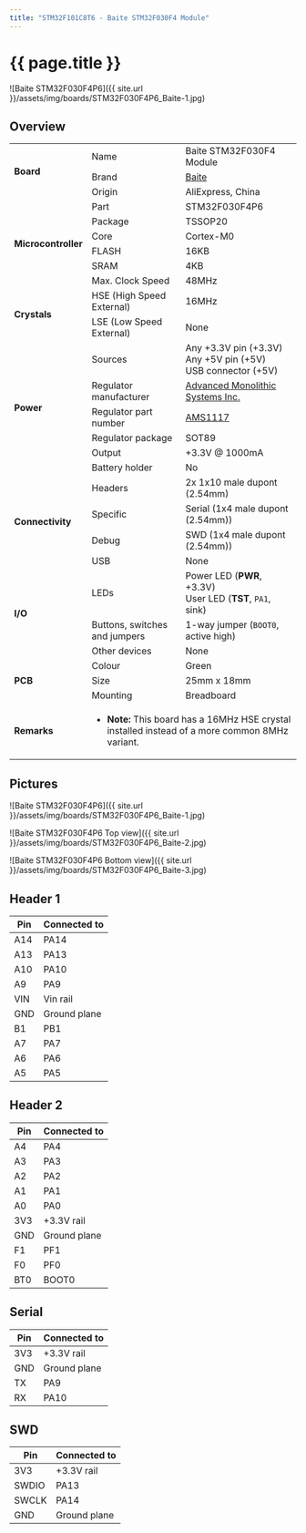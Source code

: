 ```yaml
---
title: "STM32F101C8T6 - Baite STM32F030F4 Module"
---
```


# {{ page.title }}

![Baite STM32F030F4P6]({{ site.url }}/assets/img/boards/STM32F030F4P6_Baite-1.jpg)

## Overview

<table>
    <tr>
        <td rowspan="3"><b>Board</b></td>
        <td>Name</td>
        <td>Baite STM32F030F4 Module</td>
    </tr>
    <tr>
        <td>Brand</td>
        <td><a href="https://aliexpress.com/store/812021">Baite</a></td>
    </tr>
    <tr>
        <td>Origin</td>
        <td>AliExpress, China</td>
    </tr>
    <tr>
        <td rowspan="6"><b>Microcontroller</b></td>
        <td>Part</td>
        <td>STM32F030F4P6</td>
    </tr>
    <tr>
        <td>Package</td>
        <td>TSSOP20</td>
    </tr>
    <tr>
        <td>Core</td>
        <td>Cortex-M0</td>
    </tr>
    <tr>
        <td>FLASH</td>
        <td>16KB</td>
    </tr>
    <tr>
        <td>SRAM</td>
        <td>4KB</td>
    </tr>
    <tr>
        <td>Max. Clock Speed</td>
        <td>48MHz</td>
    </tr>
    <tr>
        <td rowspan="2"><b>Crystals</b></td>
        <td>HSE (High Speed External)</td>
        <td>16MHz</td>
    </tr>
    <tr>
        <td>LSE (Low Speed External)</td>
        <td>None</td>
    </tr>
    <tr>
        <td rowspan="6"><b>Power</b></td>
        <td>Sources</td>
        <td>Any +3.3V pin (+3.3V)<br>Any +5V pin (+5V)<br>USB connector (+5V)</td>
    </tr>
    <tr>
        <td>Regulator manufacturer</td>
        <td><a href="http://www.advanced-monolithic.com/">Advanced Monolithic Systems Inc.</a></td>
    </tr>
    <tr>
        <td>Regulator part number</td>
        <td><a href="http://www.advanced-monolithic.com/pdf/ds1117.pdf">AMS1117</a></td>
    </tr>
    <tr>
        <td>Regulator package</td>
        <td>SOT89</td>
    </tr>
    <tr>
        <td>Output</td>
        <td>+3.3V @ 1000mA</td>
    </tr>
    <tr>
        <td>Battery holder</td>
        <td>No</td>
    </tr>
    <tr>
        <td rowspan="4"><b>Connectivity</b></td>
        <td>Headers</td>
        <td>2x 1x10 male dupont (2.54mm)</td>
    </tr>
    <tr>
        <td>Specific</td>
        <td>Serial (1x4 male dupont (2.54mm))</td>
    </tr>
    <tr>
        <td>Debug</td>
        <td>SWD (1x4 male dupont (2.54mm))</td>
    </tr>
    <tr>
        <td>USB</td>
        <td>None</td>
    </tr>
    <tr>
        <td rowspan="3"><b>I/O</b></td>
        <td>LEDs</td>
        <td>Power LED (<b>PWR</b>, +3.3V)<br>User LED (<b>TST</b>, <code>PA1</code>, sink)</td>
    </tr>
    <tr>
        <td>Buttons, switches and jumpers</td>
        <td>1-way jumper (<code>BOOT0</code>, active high)</td>
    </tr>
    <tr>
        <td>Other devices</td>
        <td>None</td>
    </tr>
    <tr>
        <td rowspan="3"><b>PCB</b></td>
        <td>Colour</td>
        <td>Green</td>
    </tr>
    <tr>
        <td>Size</td>
        <td>25mm x 18mm</td>
    </tr>
    <tr>
        <td>Mounting</td>
        <td>Breadboard</td>
    </tr>
    <tr>
        <td><b>Remarks</b></td>
        <td colspan="2">
            <ul>
                <li><b>Note:</b> This board has a 16MHz HSE crystal installed instead of a more common 8MHz variant.</li>
            </ul>
        </td>
    </tr>
</table>

## Pictures

![Baite STM32F030F4P6]({{ site.url }}/assets/img/boards/STM32F030F4P6_Baite-1.jpg)

![Baite STM32F030F4P6 Top view]({{ site.url }}/assets/img/boards/STM32F030F4P6_Baite-2.jpg)

![Baite STM32F030F4P6 Bottom view]({{ site.url }}/assets/img/boards/STM32F030F4P6_Baite-3.jpg)

## Header 1

| Pin   | Connected to |
| ----- | ------------ |
| A14   | PA14         |
| A13   | PA13         |
| A10   | PA10         |
| A9    | PA9          |
| VIN   | Vin rail     |
| GND   | Ground plane |
| B1    | PB1          |
| A7    | PA7          |
| A6    | PA6          |
| A5    | PA5          |

## Header 2

| Pin   | Connected to |
| ----- | ------------ |
| A4    | PA4          |
| A3    | PA3          |
| A2    | PA2          |
| A1    | PA1          |
| A0    | PA0          |
| 3V3   | +3.3V rail   |
| GND   | Ground plane |
| F1    | PF1          |
| F0    | PF0          |
| BT0   | BOOT0        |

## Serial

| Pin   | Connected to |
| ----- | ------------ |
| 3V3   | +3.3V rail   |
| GND   | Ground plane |
| TX    | PA9          |
| RX    | PA10         |

## SWD

| Pin   | Connected to |
| ----- | ------------ |
| 3V3   | +3.3V rail   |
| SWDIO | PA13         |
| SWCLK | PA14         |
| GND   | Ground plane |
